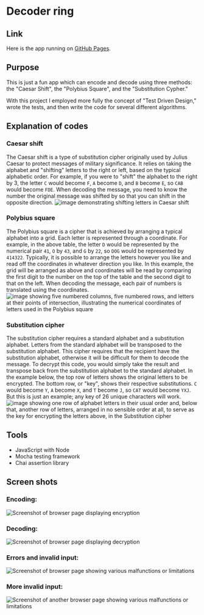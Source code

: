 # Decoder ring

## Link

Here is the app running on [GitHub Pages](https://craig-r-kelly.github.io/Decoder-ring/).

## Purpose

This is just a fun app which can encode and decode using three methods:  the "Caesar Shift", the "Polybius Square", and the "Substitution Cypher."

With this project I employed more fully the concept of "Test Driven Design," wrote the tests, and then write the code for several different algorithms.

## Explanation of codes

### Caesar shift
The Caesar shift is a type of substitution cipher originally used by Julius Caesar to protect messages of military significance. It relies on taking the alphabet and "shifting" letters to the right or left, based on the typical alphabetic order.
For example, if you were to "shift" the alphabet to the right by 3, the letter `C` would become `F`, `A` become `D`, and `B` become `E`, so `CAB` would become `FDE`.
When decoding the message, you need to know the number the original message was shifted by so that you can shift in the opposite direction.
![image demonstrating shifting letters in `Caesar shift`](images/Caesar.png)

### Polybius square
The Polybius square is a cipher that is achieved by arranging a typical alphabet into a grid. Each letter is represented through a coordinate. For example, in the above table, the letter `D` would be represented by the numerical pair `41`, `O` by `43`, and `G` by `22`, so `DOG` would be represented by `414322`.
Typically, it is possible to arrange the letters however you like and read off the coordinates in whatever direction you like. In this example, the grid will be arranged as above and coordinates will be read by comparing the first digit to the number on the top of the table and the second digit to that on the left.
When decoding the message, each pair of numbers is translated using the coordinates.
![image showing five numbered columns, five numbered rows, and letters at their points of intersection, illustrating the numerical coordinates of letters used in the `Polybius square`](images/Polybius.png)

### Substitution cipher
The substitution cipher requires a standard alphabet and a substitution alphabet. Letters from the standard alphabet will be transposed to the substitution alphabet. This cipher requires that the recipient have the substitution alphabet, otherwise it will be difficult for them to decode the message.
To decrypt this code, you would simply take the result and transpose back from the substitution alphabet to the standard alphabet.
In the example below, the top row of letters shows the original letters to be encrypted.  The bottom row, or "key", shows their respective substitutions.  `C` would become `Y`, `A` become `X`, and `T` become `J`, so `CAT` would become `YXJ`.  But this is just an example; any key of 26 unique characters will work.
![image showing one row of alphabet letters in their usual order and, below that, another row of letters, arranged in no sensible order at all, to serve as the `key` for encrypting the letters above, in the `Substitution cipher`](images/Substitution.png) 

## Tools

* JavaScript with Node 
* Mocha testing framework 
* Chai assertion library

## Screen shots

### Encoding:
![Screenshot of browser page displaying encryption](screenshots/screenshot1.png)

### Decoding:
![Screenshot of browser page displaying decryption](screenshots/screenshot2.png)

### Errors and invalid input:
![Screenshot of browser page showing various malfunctions or limitations](screenshots/screenshot3.png)

### More invalid input:
![Screenshot of another browser page showing various malfunctions or limitations](screenshots/screenshot4.png)

